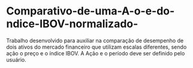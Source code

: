 # Comparativo-de-uma-A-o-e-do-ndice-IBOV-normalizado-
Trabalho desenvolvido para auxiliar na comparação de desempenho de dois ativos do mercado financeiro que utilizam escalas diferentes, sendo ação o preço e o índice IBOV. A Ação e o período deve ser definido pelo usuário. 
